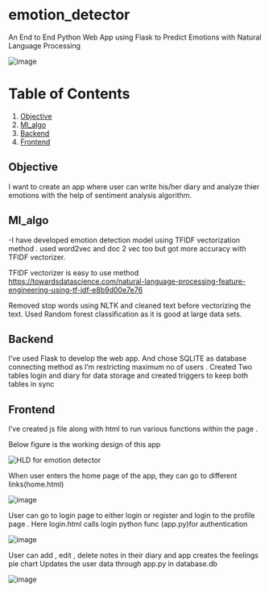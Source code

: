 # emotion_detector
An End to End Python Web App using Flask to Predict Emotions with Natural Language Processing

![image](https://user-images.githubusercontent.com/73159496/202917018-ff0221c2-50d6-4524-8ab7-93ae19c17787.png)

# Table of Contents

1. [Objective](#Objective)
2. [Ml_algo](#Ml_algo)
3. [Backend](#Backend)
4. [Frontend](#Frontend)



## Objective
I want to create an app where user can write his/her diary and analyze thier emotions with the help of sentiment analysis algorithm.

## Ml_algo
-I have developed emotion detection model using TFIDF  vectorization method .
 used word2vec and doc 2 vec too but  got more accuracy with TFIDF vectorizer.

TFIDF  vectorizer is easy to use method 
https://towardsdatascience.com/natural-language-processing-feature-engineering-using-tf-idf-e8b9d00e7e76

Removed  stop words  using NLTK  and cleaned text before vectorizing the text.
Used Random forest classification as it is good at large data sets.

## Backend
I’ve used Flask  to develop the  web app. And chose SQLITE as database connecting method as  I’m restricting maximum no of users .
Created Two tables login and diary for data storage  and created triggers to keep both tables in sync

## Frontend
I’ve created js file along with html to run various functions within the page .


Below figure is the working  design of this app

![HLD for emotion detector](https://user-images.githubusercontent.com/73159496/202917105-93d1f227-7fc2-40a8-9cdd-b3285dd39a26.jpg)


When user enters the home page of the app, they can go to different links(home.html)

![image](https://user-images.githubusercontent.com/73159496/202916989-85d2fc89-a8c4-4d78-b5e1-df0fe1aa8321.png)

 
User can go to login page to either login or register and login to the profile page .
Here login.html calls  login python func (app.py)for authentication 

![image](https://user-images.githubusercontent.com/73159496/202917010-20b4249a-ac28-4cb0-b5bc-721cfd8677d0.png)




User can add , edit , delete notes in their diary and app creates the  feelings pie chart 
Updates the user data through app.py in database.db


![image](https://user-images.githubusercontent.com/73159496/202917018-ff0221c2-50d6-4524-8ab7-93ae19c17787.png)

